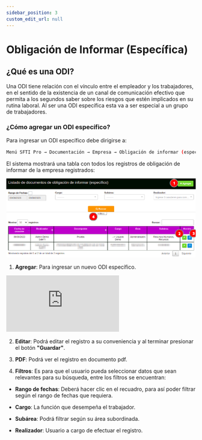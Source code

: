 ```yaml
---
sidebar_position: 3
custom_edit_url: null
---
```

# Obligación de Informar (Específica)
## ¿Qué es una ODI?

Una ODI tiene relación con el vínculo entre el empleador y los trabajadores, en el sentido de la existencia de un canal de comunicación efectivo que permita a los segundos saber sobre los riesgos que estén implicados en su rutina  laboral. Al ser una ODI específica esta va a ser especial a un grupo de trabajadores.

### ¿Cómo agregar un ODI específico?
Para ingresar un ODI específico debe dirigirse a:

<div align="center">

```bash
Menú SFTI Pro → Documentación → Empresa → Obligación de informar (específico)
```
</div>

El sistema mostrará una tabla con todos los registros de obligación de informar de la empresa registrados:

<div align="center">

![inicio](/img/img_manual/img_documentacion/2023-08-09_12-04.png)

</div>

1. **Agregar**: Para ingresar un nuevo ODI específico.

<div class="video-responsive">

<iframe src="https://www.youtube.com/embed/JKGI3YLXGxc/?rel=0" title="YouTube video player" frameborder="0" allow="accelerometer; autoplay; clipboard-write; encrypted-media; gyroscope; picture-in-picture; web-share" allowfullscreen></iframe>

</div>

2. **Editar**: Podrá editar el registro a su conveniencia y al terminar presionar el botón **"Guardar"**.

3. **PDF**: Podrá ver el registro en documento pdf.

4. **Filtros**: Es para que el usuario pueda seleccionar datos que sean relevantes para su búsqueda, entre los filtros se encuentran:

* **Rango de fechas**: Deberá hacer clic en el recuadro, para así poder filtrar según el rango de fechas que requiera.

* **Cargo**: La función que desempeña el trabajador. 

* **Subárea**: Podrá filtrar según su área subordinada.

* **Realizador**: Usuario a cargo de efectuar el registro.